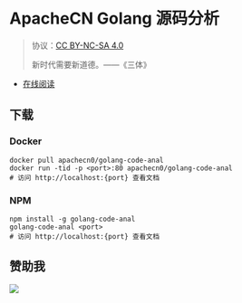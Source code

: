 # ApacheCN Golang 源码分析

> 协议：[CC BY-NC-SA 4.0](http://creativecommons.org/licenses/by-nc-sa/4.0/)
> 
> 新时代需要新道德。——《三体》

* [在线阅读](https://goca.flygon.net)
## 下载

### Docker

```
docker pull apachecn0/golang-code-anal
docker run -tid -p <port>:80 apachecn0/golang-code-anal
# 访问 http://localhost:{port} 查看文档
```

### NPM

```
npm install -g golang-code-anal
golang-code-anal <port>
# 访问 http://localhost:{port} 查看文档
```

## 赞助我

![](https://img-blog.csdnimg.cn/20200112005920729.png)
